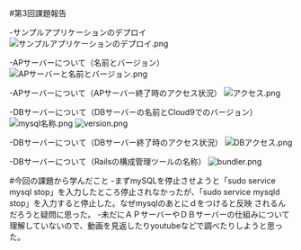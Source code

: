 #第3回課題報告

-サンプルアプリケーションのデプロイ
![サンプルアプリケーションのデプロイ.png](img/サンプルアプリケーションのデプロイ.png)

-APサーバーについて（名前とバージョン）
![APサーバーと名前とバージョン.png](img/APサーバーの名前とver.png)

-APサーバーについて（APサーバー終了時のアクセス状況）
![アクセス.png](img/アクセス.png)

-DBサーバーについて（DBサーバーの名前とCloud9でのバージョン）
![mysql名称.png](img/名称.png)
![version.png](img/version.png)

-DBサーバーについて（DBサーバー終了時のアクセス状況）
![DBアクセス.png](img/DBアクセス.png)

-DBサーバーについて（Railsの構成管理ツールの名称）
![bundler.png](img/bundler.png)

#今回の課題から学んだこと
-まずmySQLを停止させようと「sudo service mysql stop」を入力したところ停止されなかったが、「sudo service mysqld stop」を入力すると停止した。なぜmysqlのあとにｄをつけると反映
されるんだろうと疑問に思った。
-未だにＡＰサーバーやＤＢサーバーの仕組みについて理解していないので、動画を見返したりyoutubeなどで調べたりしようと思った。